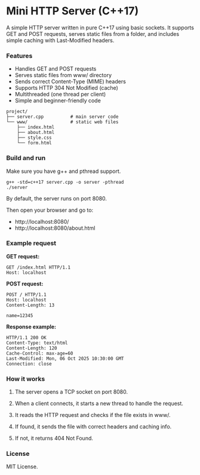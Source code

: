 # Mini HTTP Server (C++17)

A simple HTTP server written in pure C++17 using basic sockets.
It supports GET and POST requests, serves static files from a folder,
and includes simple caching with Last-Modified headers.

### Features

- Handles GET and POST requests
- Serves static files from www/ directory
- Sends correct Content-Type (MIME) headers
- Supports HTTP 304 Not Modified (cache)
- Multithreaded (one thread per client)
- Simple and beginner-friendly code

```
project/
├── server.cpp          # main server code
└── www/                # static web files
    ├── index.html
    ├── about.html
    ├── style.css
    └── form.html
```
### Build and run

Make sure you have g++ and pthread support.
```
g++ -std=c++17 server.cpp -o server -pthread
./server
```
By default, the server runs on port 8080.

Then open your browser and go to:

- http://localhost:8080/
- http://localhost:8080/about.html
### Example request

**GET request:**
```
GET /index.html HTTP/1.1
Host: localhost
```
**POST request:**
```
POST / HTTP/1.1
Host: localhost
Content-Length: 13

name=12345
```
**Response example:**
```
HTTP/1.1 200 OK
Content-Type: text/html
Content-Length: 120
Cache-Control: max-age=60
Last-Modified: Mon, 06 Oct 2025 10:30:00 GMT
Connection: close
```
### How it works

1. The server opens a TCP socket on port 8080.

2. When a client connects, it starts a new thread to handle the request.

3. It reads the HTTP request and checks if the file exists in www/.

4. If found, it sends the file with correct headers and caching info.

5. If not, it returns 404 Not Found.

### License

MIT License.
